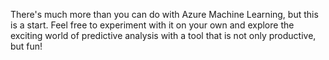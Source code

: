 There's much more than you can do with Azure Machine Learning, but this is a start. Feel free to experiment with it on your own and explore the exciting world of predictive analysis with a tool that is not only productive, but fun!